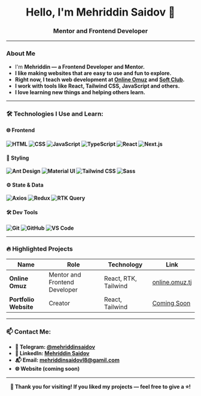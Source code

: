 <h1 align="center">Hello, I'm Mehriddin Saidov 👋</h1>
<h3 align="center">Mentor and Frontend Developer</h3>

---

### About Me

- I'm <b>Mehriddin</h1> — a Frontend Developer and Mentor.  
- I like making websites that are easy to use and fun to explore.  
- Right now, I teach web development at [Online Omuz](https://online.omuz.tj) and [Soft Club](https://www.softclub.tj).  
- I work with tools like React, Tailwind CSS, JavaScript and others.   
- I love learning new things and helping others learn.

---

### 🛠️ Technologies I Use and Learn:

#### 🌐 Frontend
![HTML](https://img.shields.io/badge/-HTML5-E34F26?logo=html5&logoColor=fff)
![CSS](https://img.shields.io/badge/-CSS3-1572B6?logo=css3&logoColor=fff)
![JavaScript](https://img.shields.io/badge/-JavaScript-F7DF1E?logo=javascript&logoColor=000)
![TypeScript](https://img.shields.io/badge/-TypeScript-3178C6?logo=typescript&logoColor=fff)
![React](https://img.shields.io/badge/-React-20232A?logo=react)
![Next.js](https://img.shields.io/badge/-Next.js-000?logo=nextdotjs)

#### 🎨 Styling
![Ant Design](https://img.shields.io/badge/-Antd-0170FE?logo=ant-design&logoColor=white)
![Material UI](https://img.shields.io/badge/-MUI-007FFF?logo=mui&logoColor=white)
![Tailwind CSS](https://img.shields.io/badge/-Tailwind%20CSS-38B2AC?logo=tailwind-css&logoColor=fff)
![Sass](https://img.shields.io/badge/-Sass-CC6699?logo=sass&logoColor=fff)


#### ⚙️ State & Data
![Axios](https://img.shields.io/badge/-Axios-5A29E4?logo=axios&logoColor=fff)
![Redux](https://img.shields.io/badge/-Redux-764ABC?logo=redux&logoColor=fff)
![RTK Query](https://img.shields.io/badge/-RTK--Query-593D88?logo=redux&logoColor=fff)


#### 🛠 Dev Tools
![Git](https://img.shields.io/badge/-Git-F05032?logo=git&logoColor=fff)
![GitHub](https://img.shields.io/badge/-GitHub-181717?logo=github)
![VS Code](https://img.shields.io/badge/-VS%20Code-007ACC?logo=visual-studio-code)

---

### 🔥 Highlighted Projects

| Name | Role | Technology | Link |
|------|------|------------|------|
| **Online Omuz** | Mentor and Frontend Developer | React, RTK, Tailwind | [online.omuz.tj](https://online.omuz.tj) |
| **Portfolio Website** | Creator | React, Tailwind | [Coming Soon]() |

---

### 📫 Contact Me:

- 💬 Telegram: [@mehriddinsaidov](https://t.me/mehriddinsaidov)  
- 💼 LinkedIn: [Mehriddin Saidov](https://www.linkedin.com/in/mehriddinsaidov)  
- 📬 Email: mehriddinsaidovl8@gamil.com  
- 🌐 Website (coming soon)

---

<p align="center">🙏 Thank you for visiting! If you liked my projects — feel free to give a ⭐!</p>
